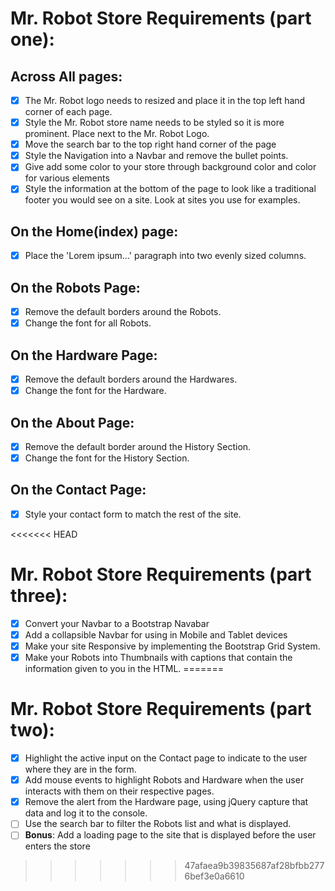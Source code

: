 # Mr. Robot Store Requirements (part one):

## Across All pages:

* [x] The Mr. Robot logo needs to resized and place it in the top left hand corner of each page.
* [x] Style the Mr. Robot store name needs to be styled so it is more prominent. Place next to the Mr. Robot Logo.
* [x] Move the search bar to the top right hand corner of the page
* [x] Style the Navigation into a Navbar and remove the bullet points.
* [x] Give add some color to your store through background color and color for various elements
* [x] Style the information at the bottom of the page to look like a traditional footer you would see on a site. Look at sites you use for examples.

## On the Home(index) page:

* [x] Place the 'Lorem ipsum...' paragraph into two evenly sized columns.

## On the Robots Page:

* [x] Remove the default borders around the Robots.
* [x] Change the font for all Robots. 

## On the Hardware Page:

* [x] Remove the default borders around the Hardwares.
* [x] Change the font for the Hardware.

## On the About Page:

* [x] Remove the default border around the History Section.
* [x] Change the font for the History Section.

## On the Contact Page:

* [x] Style your contact form to match the rest of the site.

<<<<<<< HEAD
# Mr. Robot Store Requirements (part three):

* [x] Convert your Navbar to a Bootstrap Navabar
* [x] Add a collapsible Navbar for using in Mobile and Tablet devices
* [x] Make your site Responsive by implementing the Bootstrap Grid System.
* [x] Make your Robots into Thumbnails with captions that contain the information given to you in the HTML.
=======
# Mr. Robot Store Requirements (part two):

* [x] Highlight the active input on the Contact page to indicate to the user where they are in the form.
* [x] Add mouse events to highlight Robots and Hardware when the user interacts with them on their respective pages.
* [x] Remove the alert from the Hardware page, using jQuery capture that data and log it to the console.
* [ ] Use the search bar to filter the Robots list and what is displayed.
* [ ] **Bonus**: Add a loading page to the site that is displayed before the user enters the store
>>>>>>> 47afaea9b39835687af28bfbb2776bef3e0a6610
